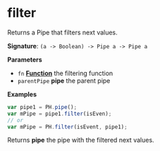 # filter

Returns a Pipe that filters next values.

**Signature**: `(a -> Boolean) -> Pipe a -> Pipe a`

**Parameters**

-   `fn` **[Function](https://developer.mozilla.org/en-US/docs/Web/JavaScript/Reference/Statements/function)** the filtering function
-   `parentPipe` **pipe** the parent pipe

**Examples**

```javascript
var pipe1 = PH.pipe();
var mPipe = pipe1.filter(isEven);
// or
var mPipe = PH.filter(isEvent, pipe1);
```

Returns **pipe** the pipe with the filtered next values.
